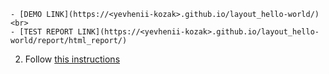     - [DEMO LINK](https://<yevhenii-kozak>.github.io/layout_hello-world/) <br>
    - [TEST REPORT LINK](https://<yevhenii-kozak>.github.io/layout_hello-world/report/html_report/)
2. Follow [this instructions](https://mate-academy.github.io/layout_task-guideline/)
